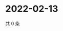 # 2022-02-13

共 0 条

<!-- BEGIN WEIBO -->
<!-- 最后更新时间 Sun Feb 13 2022 16:13:16 GMT+0800 (China Standard Time) -->

<!-- END WEIBO -->
